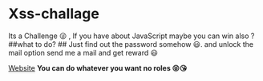# Xss-challage
 Its a Challenge 😜 , If you have about JavaScript maybe you can win also ?
##what to do? ##
Just find out the password somehow 😃. and unlock the mail option send me a mail and get reward 😃

[Website](targetURL " https://shohanurrahmanshohan.github.io/Xss-challage")
**You can do whatever you want no roles 😝😘**


